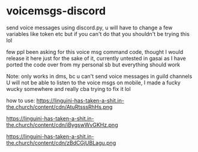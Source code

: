# voicemsgs-discord
send voice messages using discord.py, u will have to change a few variables like token etc but if you can't do that you shouldn't be trying this lol


few ppl been asking for this voice msg command code, thought I would release it here just for the sake of it, currently untested in gasai as I have ported the code over from my personal sb but everything should work

Note: 
only works in dms, bc u can't send voice messages in guild channels
U will not be able to listen to the voice msgs on mobile, I made a fucky wucky somewhere and really cba trying to fix it lol

how to use:
https://linguini-has-taken-a-shit.in-the.church/content/cdn/AtuRtsssRhHs.png

https://linguini-has-taken-a-shit.in-the.church/content/cdn/iBygswWvGKHz.png

https://linguini-has-taken-a-shit.in-the.church/content/cdn/zBdCGjUBLagu.png 

